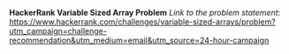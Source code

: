 **HackerRank Variable Sized Array Problem**
*Link to the problem statement*: https://www.hackerrank.com/challenges/variable-sized-arrays/problem?utm_campaign=challenge-recommendation&utm_medium=email&utm_source=24-hour-campaign
